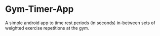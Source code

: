 # Gym-Timer-App
A simple android app to time rest periods (in seconds) in-between sets of weighted exercise repetitions at the gym.
